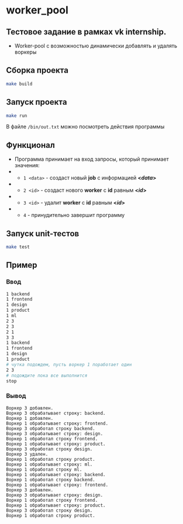 # worker_pool
## Тестовое задание в рамках vk internship.

- Worker-pool с возможностью динамически добавлять и удалять воркеры

## Cборка проекта

```bash
make build
```

## Запуск проекта

```bash
make run
```
В файле `/bin/out.txt` можно посмотреть действия программы

## Функционал

- Программа принимает на вход запросы, который принимает значения:
- - `1 <data>` - создаст новый <strong>job</strong> с информацией <strong><_data_></strong>
- - `2 <id>` - cоздаст нового <strong>worker</strong> с <strong>id</strong> равным <strong><_id_></strong>
- - `3 <id>` - удалит <strong>worker</strong> с <strong>id</strong> равным <strong><_id_></strong>
- - `4` - принудительно завершит программу

## Запуск unit-тестов

```bash
make test
```


## Пример

### Ввод

```bash
1 backend
1 frontend
1 design
1 product
1 ml
2 3
2 3
2 1
3 3
1 backend
1 frontend
1 design
1 product
# чутка подождем, пусть воркер 1 поработает один
2 3
# подождите пока все выполнитcя
stop
```

### Вывод
```
Воркер 3 добавлен.
Воркер 3 обрабатывает строку: backend.
Воркер 1 добавлен.
Воркер 1 обрабатывает строку: frontend.
Воркер 3 обработал строку backend.
Воркер 3 обрабатывает строку: design.
Воркер 1 обработал строку frontend.
Воркер 1 обрабатывает строку: product.
Воркер 3 обработал строку design.
Воркер 3 удален.
Воркер 1 обработал строку product.
Воркер 1 обрабатывает строку: ml.
Воркер 1 обработал строку ml.
Воркер 1 обрабатывает строку: backend.
Воркер 1 обработал строку backend.
Воркер 1 обрабатывает строку: frontend.
Воркер 3 добавлен.
Воркер 3 обрабатывает строку: design.
Воркер 1 обработал строку frontend.
Воркер 1 обрабатывает строку: product.
Воркер 3 обработал строку design.
Воркер 1 обработал строку product.

```
